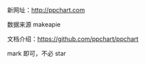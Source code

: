 
新网址：http://ppchart.com  


数据来源 makeapie  


文档介绍：https://github.com/ppchart/ppchart


mark 即可，不必 star
